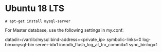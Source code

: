 # Ubuntu 18 LTS
`# apt-get install mysql-server`

For Master database, use the following settings in my.conf:

datadir=/var/lib/mysql
bind-address=<private_ip>
symbolic-links=0
log-bin=mysql-bin
server-id=1
innodb_flush_log_at_trx_commit=1
sync_binlog=1

